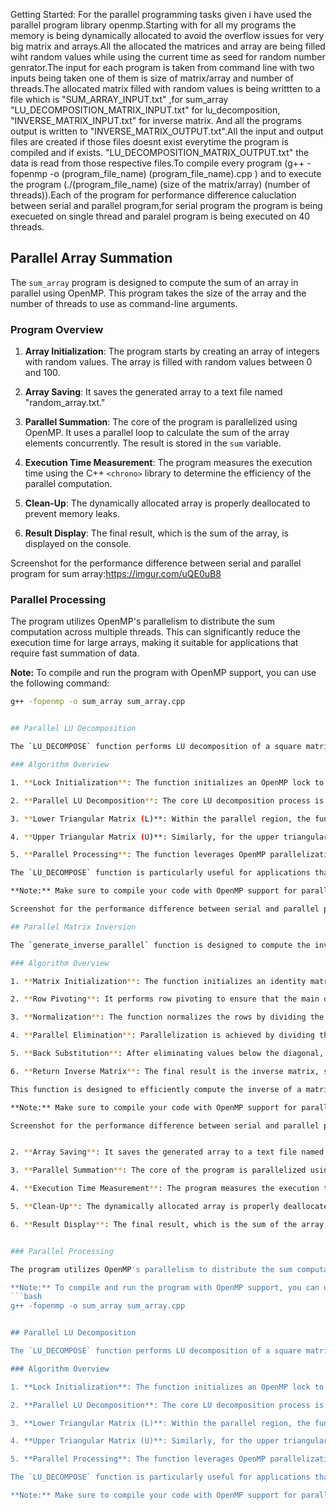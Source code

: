 
 
 Getting Started:
 For the parallel programming tasks given i have used the parallel program library openmp.Starting with for all my programs the
 memory is being dynamically allocated to avoid the overflow issues for very big matrix and arrays.All the allocated the matrices 
 and array are being filled wiht random values while using the current time as seed for random number genrator.The input for each program
 is taken from command line with two inputs being taken one of them is size of matrix/array and number of threads.The allocated matrix filled
 with random values is being writtten to a file which is "SUM_ARRAY_INPUT.txt" ,for sum_array "LU_DECOMPOSITION_MATRIX_INPUT.txt" for lu_decomposition, "INVERSE_MATRIX_INPUT.txt" for inverse matrix.
 And all the programs output is written to   "INVERSE_MATRIX_OUTPUT.txt".All the input and output files are created if those files doesnt exist everytime the program is compiled and if exists. "LU_DECOMPOSITION_MATRIX_OUTPUT.txt" 
 the data is read from those respective files.To compile every program (g++ -fopenmp -o (program_file_name) (program_file_name).cpp ) and to 
 execute the program (./(program_file_name) (size of the matrix/array) (number of threads)).Each of the program for performance difference caluclation 
 between serial and parallel program,for serial program the program is being execueted on single thread and paralel program is being executed on
 40 threads.

 ## Parallel Array Summation

The `sum_array` program is designed to compute the sum of an array in parallel using OpenMP. This program takes the size of the array and the number of threads to use as command-line arguments.

### Program Overview

1. **Array Initialization**: The program starts by creating an array of integers with random values. The array is filled with random values between 0 and 100.

2. **Array Saving**: It saves the generated array to a text file named "random_array.txt."

3. **Parallel Summation**: The core of the program is parallelized using OpenMP. It uses a parallel loop to calculate the sum of the array elements concurrently. The result is stored in the `sum` variable.

4. **Execution Time Measurement**: The program measures the execution time using the C++ `<chrono>` library to determine the efficiency of the parallel computation.

5. **Clean-Up**: The dynamically allocated array is properly deallocated to prevent memory leaks.

6. **Result Display**: The final result, which is the sum of the array, is displayed on the console.
 
Screenshot for the performance difference between serial and parallel program for sum array:https://imgur.com/uQE0uB8

### Parallel Processing

The program utilizes OpenMP's parallelism to distribute the sum computation across multiple threads. This can significantly reduce the execution time for large arrays, making it suitable for applications that require fast summation of data.

**Note:** To compile and run the program with OpenMP support, you can use the following command:
```bash
g++ -fopenmp -o sum_array sum_array.cpp


## Parallel LU Decomposition

The `LU_DECOMPOSE` function performs LU decomposition of a square matrix `a` into lower triangular matrix `l` and upper triangular matrix `u`. This decomposition is done in parallel using OpenMP, enhancing the performance of the operation.

### Algorithm Overview

1. **Lock Initialization**: The function initializes an OpenMP lock to ensure thread safety within the parallel region.

2. **Parallel LU Decomposition**: The core LU decomposition process is parallelized. This allows multiple threads to process different columns of the matrix concurrently, improving efficiency.

3. **Lower Triangular Matrix (L)**: Within the parallel region, the function iterates through each column and row of the input matrix. If the current row index is less than the column index, it sets the corresponding value in the lower triangular matrix `l` to 0. Otherwise, it calculates the value by performing mathematical operations.

4. **Upper Triangular Matrix (U)**: Similarly, for the upper triangular matrix `u`, if the current row index is less than the column index, the value is set to 0. If they are equal, the value is set to 1. For other cases, mathematical operations are performed to determine the value.

5. **Parallel Processing**: The function leverages OpenMP parallelization to distribute the computation of each column across multiple threads. This minimizes the computational load and improves performance, especially for large matrices.

The `LU_DECOMPOSE` function is particularly useful for applications that require LU decomposition of large matrices, such as solving systems of linear equations or numerical simulations. It takes advantage of multi-core processors to expedite the process.

**Note:** Make sure to compile your code with OpenMP support for parallel execution. See the [Getting Started](#getting-started) section in the README for details on compiling your code with OpenMP.

Screenshot for the performance difference between serial and parallel program for LU decomposition: https://imgur.com/S1jgnQt

## Parallel Matrix Inversion

The `generate_inverse_parallel` function is designed to compute the inverse of a square matrix using parallel processing, specifically with OpenMP. This function takes as input a square matrix `input_matrix` of size `size` and the number of `threads` to use for parallelization.

### Algorithm Overview

1. **Matrix Initialization**: The function initializes an identity matrix `I` of the same size as the input matrix.

2. **Row Pivoting**: It performs row pivoting to ensure that the main diagonal of the input matrix contains non-zero values. If the main diagonal contains zeros, it swaps rows to bring a non-zero value to the diagonal. If no such value exists, it exits the function as an inverse does not exist.

3. **Normalization**: The function normalizes the rows by dividing the diagonal element. This ensures that the diagonal elements become 1.

4. **Parallel Elimination**: Parallelization is achieved by dividing the elimination process into multiple threads. For each non-diagonal row, a thread scales and subtracts the appropriate values from both the input matrix and the identity matrix. This process is done concurrently, taking advantage of multiple CPU cores.

5. **Back Substitution**: After eliminating values below the diagonal, the function performs back substitution to eliminate values above the diagonal.

6. **Return Inverse Matrix**: The final result is the inverse matrix, stored in `I`.

This function is designed to efficiently compute the inverse of a matrix, leveraging parallel processing capabilities to enhance performance. It is suitable for applications that require matrix inversion, such as linear algebra operations and solving systems of linear equations.

**Note:** Make sure to compile your code with OpenMP support for parallel execution. See the [Getting Started](#getting-started) section in the README for details on compiling your code with OpenMP

Screenshot for the performance difference between serial and parallel program for Inversion of matrix: https://imgur.com/X2DOdYE


2. **Array Saving**: It saves the generated array to a text file named "random_array.txt."

3. **Parallel Summation**: The core of the program is parallelized using OpenMP. It uses a parallel loop to calculate the sum of the array elements concurrently. The result is stored in the `sum` variable.

4. **Execution Time Measurement**: The program measures the execution time using the C++ `<chrono>` library to determine the efficiency of the parallel computation.

5. **Clean-Up**: The dynamically allocated array is properly deallocated to prevent memory leaks.

6. **Result Display**: The final result, which is the sum of the array, is displayed on the console.


### Parallel Processing

The program utilizes OpenMP's parallelism to distribute the sum computation across multiple threads. This can significantly reduce the execution time for large arrays, making it suitable for applications that require fast summation of data.

**Note:** To compile and run the program with OpenMP support, you can use the following command:
```bash
g++ -fopenmp -o sum_array sum_array.cpp


## Parallel LU Decomposition

The `LU_DECOMPOSE` function performs LU decomposition of a square matrix `a` into lower triangular matrix `l` and upper triangular matrix `u`. This decomposition is done in parallel using OpenMP, enhancing the performance of the operation.

### Algorithm Overview

1. **Lock Initialization**: The function initializes an OpenMP lock to ensure thread safety within the parallel region.

2. **Parallel LU Decomposition**: The core LU decomposition process is parallelized. This allows multiple threads to process different columns of the matrix concurrently, improving efficiency.

3. **Lower Triangular Matrix (L)**: Within the parallel region, the function iterates through each column and row of the input matrix. If the current row index is less than the column index, it sets the corresponding value in the lower triangular matrix `l` to 0. Otherwise, it calculates the value by performing mathematical operations.

4. **Upper Triangular Matrix (U)**: Similarly, for the upper triangular matrix `u`, if the current row index is less than the column index, the value is set to 0. If they are equal, the value is set to 1. For other cases, mathematical operations are performed to determine the value.

5. **Parallel Processing**: The function leverages OpenMP parallelization to distribute the computation of each column across multiple threads. This minimizes the computational load and improves performance, especially for large matrices.

The `LU_DECOMPOSE` function is particularly useful for applications that require LU decomposition of large matrices, such as solving systems of linear equations or numerical simulations. It takes advantage of multi-core processors to expedite the process.

**Note:** Make sure to compile your code with OpenMP support for parallel execution. See the [Getting Started](#getting-started) section in the README for details on compiling your code with OpenMP.




